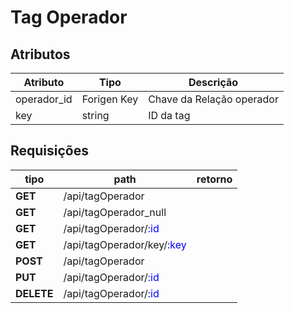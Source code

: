 # Tag Operador

## Atributos

| Atributo    | Tipo        | Descrição                 |
| ----------- | ----------- | ------------------------- |
| operador_id | Forigen Key | Chave da Relação operador |
| key         | string      | ID da tag                 |

## Requisições 

| tipo       | path                                                      | retorno |
| ---------- | --------------------------------------------------------- | ------- |
| **GET**    | /api/tagOperador                                          |         |
| **GET**    | /api/tagOperador_null                                     |         |
| **GET**    | /api/tagOperador/<span style="color:blue">:id</span>      |         |
| **GET**    | /api/tagOperador/key/<span style="color:blue">:key</span> |         |
| **POST**   | /api/tagOperador                                          |         |
| **PUT**    | /api/tagOperador/<span style="color:blue">:id</span>      |         |
| **DELETE** | /api/tagOperador/<span style="color:blue">:id</span>      |         |

